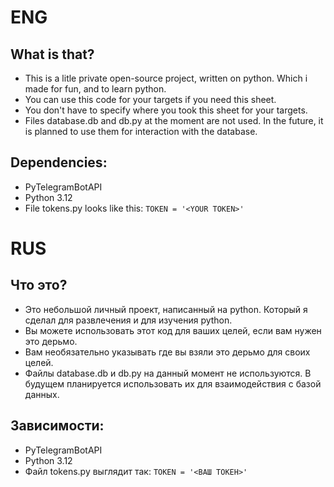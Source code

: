 # ENG
## What is that?
- This is a litle private open-source project, written on python. Which i made for fun, and to learn python.
- You can use this code for your targets if you need this sheet.
- You don't have to specify where you took this sheet for your targets.
- Files database.db and db.py at the moment are not used. In the future, it is planned to use them for interaction with the database.

## Dependencies:
- PyTelegramBotAPI
- Python 3.12
- File tokens.py looks like this:
 ` TOKEN = '<YOUR TOKEN>' `

# RUS
## Что это?
- Это небольшой личный проект, написанный на python. Который я сделал для развлечения и для изучения python.
- Вы можете использовать этот код для ваших целей, если вам нужен это дерьмо.
- Вам необязательно указывать где вы взяли это дерьмо для своих целей.
- Файлы database.db и db.py на данный момент не используются. В будущем планируется использовать их для взаимодействия с базой данных.

## Зависимости:
- PyTelegramBotAPI
- Python 3.12
- Файл tokens.py выглядит так:
 ` TOKEN = '<ВАШ ТОКЕН>' `